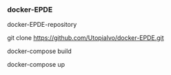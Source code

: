 ### docker-EPDE

docker-EPDE-repository

git clone https://github.com/Utopialvo/docker-EPDE.git

docker-compose build

docker-compose up
